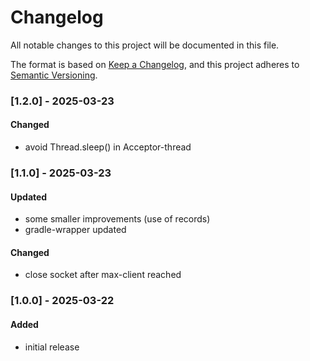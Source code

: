 # Changelog
All notable changes to this project will be documented in this file.

The format is based on [Keep a Changelog](https://keepachangelog.com/en/1.0.0/),
and this project adheres to [Semantic Versioning](https://semver.org/spec/v2.0.0.html).

### [1.2.0] - 2025-03-23
#### Changed
- avoid Thread.sleep() in Acceptor-thread

### [1.1.0] - 2025-03-23
#### Updated
- some smaller improvements (use of records)
- gradle-wrapper updated

#### Changed
- close socket after max-client reached

### [1.0.0] - 2025-03-22
#### Added 
- initial release
